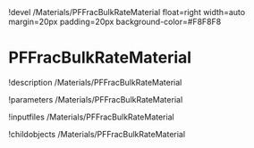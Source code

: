 <!-- MOOSE Object Documentation Stub: Remove this when content is added. -->!devel /Materials/PFFracBulkRateMaterial float=right width=auto margin=20px padding=20px background-color=#F8F8F8


# PFFracBulkRateMaterial
!description /Materials/PFFracBulkRateMaterial

!parameters /Materials/PFFracBulkRateMaterial

!inputfiles /Materials/PFFracBulkRateMaterial

!childobjects /Materials/PFFracBulkRateMaterial
